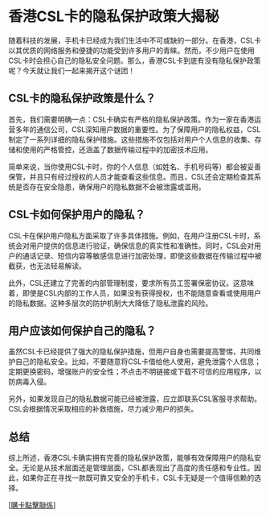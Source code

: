 # 香港CSL卡的隐私保护政策大揭秘

随着科技的发展，手机卡已经成为我们生活中不可或缺的一部分。在香港，CSL卡以其优质的网络服务和便捷的功能受到许多用户的青睐。然而，不少用户在使用CSL卡时会担心自己的隐私安全问题。那么，香港CSL卡到底有没有隐私保护政策呢？今天就让我们一起来揭开这个谜团！

## CSL卡的隐私保护政策是什么？

首先，我们需要明确一点：CSL卡确实有严格的隐私保护政策。作为一家在香港运营多年的通信公司，CSL深知用户数据的重要性。为了保障用户的隐私权益，CSL制定了一系列详细的隐私保护措施。这些措施不仅包括对用户个人信息的收集、存储和使用的严格管控，还涵盖了数据传输过程中的加密技术应用。

简单来说，当你使用CSL卡时，你的个人信息（如姓名、手机号码等）都会被妥善保管，并且只有经过授权的人员才能查看这些信息。而且，CSL还会定期检查其系统是否存在安全隐患，确保用户的隐私数据不会被泄露或滥用。

## CSL卡如何保护用户的隐私？

CSL卡在保护用户隐私方面采取了许多具体措施。例如，在用户注册CSL卡时，系统会对用户提供的信息进行验证，确保信息的真实性和准确性。同时，CSL会对用户的通话记录、短信内容等敏感信息进行加密处理，即使这些数据在传输过程中被截获，也无法轻易解读。

此外，CSL还建立了完善的内部管理制度，要求所有员工签署保密协议。这意味着，即使是CSL内部的工作人员，如果没有获得授权，也不能随意查看或使用用户的隐私数据。这种多层次的防护机制大大降低了隐私泄露的风险。

## 用户应该如何保护自己的隐私？

虽然CSL卡已经提供了强大的隐私保护措施，但用户自身也需要提高警惕，共同维护自己的隐私安全。比如，不要随意将CSL卡借给他人使用，避免泄露个人信息；定期更换密码，增强账户的安全性；不点击不明链接或下载不可信的应用程序，以防病毒入侵。

另外，如果发现自己的隐私数据可能已经被泄露，应立即联系CSL客服寻求帮助。CSL会根据情况采取相应的补救措施，尽力减少用户的损失。

## 总结

综上所述，香港CSL卡确实拥有完善的隐私保护政策，能够有效保障用户的隐私安全。无论是从技术层面还是管理层面，CSL都表现出了高度的责任感和专业性。因此，如果你正在寻找一款既可靠又安全的手机卡，CSL卡无疑是一个值得信赖的选择。

[[購卡點擊聯係](https://t.me/s/SXDXQF)]